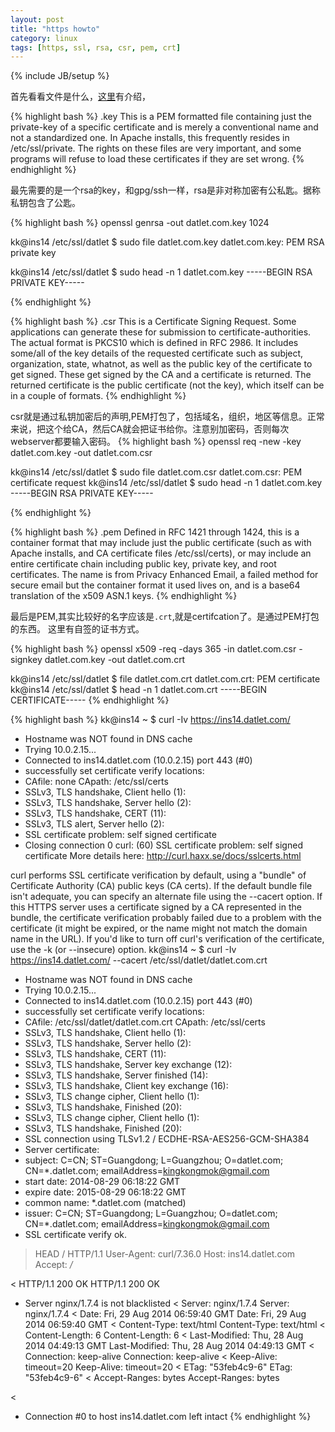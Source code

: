 ```yaml
---
layout: post
title: "https howto"
category: linux
tags: [https, ssl, rsa, csr, pem, crt]
---
```

{% include JB/setup %}

首先看看文件是什么，[这里](http://serverfault.com/questions/9708/what-is-a-pem-file-and-how-does-it-differ-from-other-openssl-generated-key-file)有介绍，

{% highlight bash %}
.key 
This is a PEM formatted file containing just the private-key of a specific certificate and is merely a conventional name and not a standardized one. In Apache installs, this frequently resides in /etc/ssl/private. The rights on these files are very important, and some programs will refuse to load these certificates if they are set wrong.
{% endhighlight %}

最先需要的是一个rsa的key，和gpg/ssh一样，rsa是非对称加密有公私匙。据称私钥包含了公匙。

{% highlight bash %}
openssl genrsa -out datlet.com.key 1024

kk@ins14 /etc/ssl/datlet $ sudo file datlet.com.key
datlet.com.key: PEM RSA private key

kk@ins14 /etc/ssl/datlet $ sudo head -n 1 datlet.com.key 
-----BEGIN RSA PRIVATE KEY-----

{% endhighlight %}



{% highlight bash %}
.csr 
This is a Certificate Signing Request. Some applications can generate these for submission to certificate-authorities. The actual format is PKCS10 which is defined in RFC 2986. It includes some/all of the key details of the requested certificate such as subject, organization, state, whatnot, as well as the public key of the certificate to get signed. These get signed by the CA and a certificate is returned. The returned certificate is the public certificate (not the key), which itself can be in a couple of formats.
{% endhighlight %}


csr就是通过私钥加密后的声明,PEM打包了，包括域名，组织，地区等信息。正常来说，把这个给CA，然后CA就会把证书给你。注意别加密码，否则每次webserver都要输入密码。
{% highlight bash %}
openssl req -new -key datlet.com.key -out datlet.com.csr

kk@ins14 /etc/ssl/datlet $ sudo file datlet.com.csr 
datlet.com.csr: PEM certificate request
kk@ins14 /etc/ssl/datlet $ sudo head -n 1 datlet.com.key 
-----BEGIN RSA PRIVATE KEY-----

{% endhighlight %}

{% highlight bash %}
.pem 
Defined in RFC 1421 through 1424, this is a container format that may include just the public certificate (such as with Apache installs, and CA certificate files /etc/ssl/certs), or may include an entire certificate chain including public key, private key, and root certificates. The name is from Privacy Enhanced Email, a failed method for secure email but the container format it used lives on, and is a base64 translation of the x509 ASN.1 keys.
{% endhighlight %}

最后是PEM,其实比较好的名字应该是`.crt`,就是certifcation了。是通过PEM打包的东西。
这里有自签的证书方式。

{% highlight bash %}
openssl x509 -req -days 365 -in datlet.com.csr -signkey datlet.com.key -out datlet.com.crt

kk@ins14 /etc/ssl/datlet $ file datlet.com.crt 
datlet.com.crt: PEM certificate
kk@ins14 /etc/ssl/datlet $ head -n 1 datlet.com.crt
-----BEGIN CERTIFICATE-----
{% endhighlight %}


{% highlight bash %}
kk@ins14 ~ $ curl -Iv https://ins14.datlet.com/ 
* Hostname was NOT found in DNS cache
*   Trying 10.0.2.15...
* Connected to ins14.datlet.com (10.0.2.15) port 443 (#0)
* successfully set certificate verify locations:
*   CAfile: none
  CApath: /etc/ssl/certs
* SSLv3, TLS handshake, Client hello (1):
* SSLv3, TLS handshake, Server hello (2):
* SSLv3, TLS handshake, CERT (11):
* SSLv3, TLS alert, Server hello (2):
* SSL certificate problem: self signed certificate
* Closing connection 0
curl: (60) SSL certificate problem: self signed certificate
More details here: http://curl.haxx.se/docs/sslcerts.html

curl performs SSL certificate verification by default, using a "bundle"
 of Certificate Authority (CA) public keys (CA certs). If the default
 bundle file isn't adequate, you can specify an alternate file
 using the --cacert option.
If this HTTPS server uses a certificate signed by a CA represented in
 the bundle, the certificate verification probably failed due to a
 problem with the certificate (it might be expired, or the name might
 not match the domain name in the URL).
If you'd like to turn off curl's verification of the certificate, use
 the -k (or --insecure) option.
kk@ins14 ~ $ curl -Iv https://ins14.datlet.com/ --cacert /etc/ssl/datlet/datlet.com.crt 
* Hostname was NOT found in DNS cache
*   Trying 10.0.2.15...
* Connected to ins14.datlet.com (10.0.2.15) port 443 (#0)
* successfully set certificate verify locations:
*   CAfile: /etc/ssl/datlet/datlet.com.crt
  CApath: /etc/ssl/certs
* SSLv3, TLS handshake, Client hello (1):
* SSLv3, TLS handshake, Server hello (2):
* SSLv3, TLS handshake, CERT (11):
* SSLv3, TLS handshake, Server key exchange (12):
* SSLv3, TLS handshake, Server finished (14):
* SSLv3, TLS handshake, Client key exchange (16):
* SSLv3, TLS change cipher, Client hello (1):
* SSLv3, TLS handshake, Finished (20):
* SSLv3, TLS change cipher, Client hello (1):
* SSLv3, TLS handshake, Finished (20):
* SSL connection using TLSv1.2 / ECDHE-RSA-AES256-GCM-SHA384
* Server certificate:
* 	 subject: C=CN; ST=Guangdong; L=Guangzhou; O=datlet.com; CN=*.datlet.com; emailAddress=kingkongmok@gmail.com
* 	 start date: 2014-08-29 06:18:22 GMT
* 	 expire date: 2015-08-29 06:18:22 GMT
* 	 common name: *.datlet.com (matched)
* 	 issuer: C=CN; ST=Guangdong; L=Guangzhou; O=datlet.com; CN=*.datlet.com; emailAddress=kingkongmok@gmail.com
* 	 SSL certificate verify ok.
> HEAD / HTTP/1.1
> User-Agent: curl/7.36.0
> Host: ins14.datlet.com
> Accept: */*
> 
< HTTP/1.1 200 OK
HTTP/1.1 200 OK
* Server nginx/1.7.4 is not blacklisted
< Server: nginx/1.7.4
Server: nginx/1.7.4
< Date: Fri, 29 Aug 2014 06:59:40 GMT
Date: Fri, 29 Aug 2014 06:59:40 GMT
< Content-Type: text/html
Content-Type: text/html
< Content-Length: 6
Content-Length: 6
< Last-Modified: Thu, 28 Aug 2014 04:49:13 GMT
Last-Modified: Thu, 28 Aug 2014 04:49:13 GMT
< Connection: keep-alive
Connection: keep-alive
< Keep-Alive: timeout=20
Keep-Alive: timeout=20
< ETag: "53feb4c9-6"
ETag: "53feb4c9-6"
< Accept-Ranges: bytes
Accept-Ranges: bytes

< 
* Connection #0 to host ins14.datlet.com left intact
{% endhighlight %}
